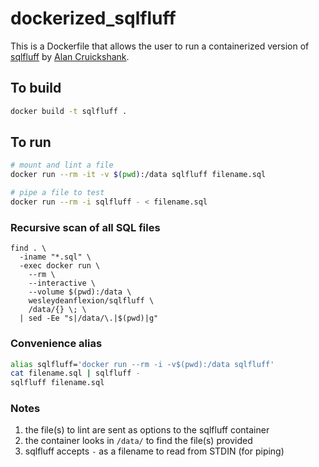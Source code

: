# dockerized_sqlfluff

This is a Dockerfile that allows the user to run a containerized version of
[sqlfluff](https://pypi.org/project/sqlfluff/) by 
[Alan Cruickshank](https://github.com/alanmcruickshank).

## To build

```sh
docker build -t sqlfluff .
```

## To run

```sh
# mount and lint a file
docker run --rm -it -v $(pwd):/data sqlfluff filename.sql

# pipe a file to test
docker run --rm -i sqlfluff - < filename.sql
```

### Recursive scan of all SQL files

```
find . \
  -iname "*.sql" \
  -exec docker run \
    --rm \
    --interactive \
    --volume $(pwd):/data \
    wesleydeanflexion/sqlfluff \
    /data/{} \; \
  | sed -Ee "s|/data/\.|$(pwd)|g"
```

### Convenience alias

```sh
alias sqlfluff='docker run --rm -i -v$(pwd):/data sqlfluff'
cat filename.sql | sqlfluff -
sqlfluff filename.sql
```

### Notes

1.   the file(s) to lint are sent as options to the sqlfluff container
2.   the container looks in `/data/` to find the file(s) provided
3.   sqlfluff accepts `-` as a filename to read from STDIN (for piping)
